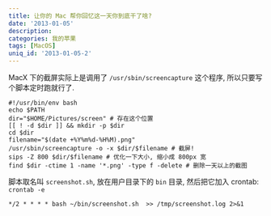 ```yaml
---
title: 让你的 Mac 帮你回忆这一天你到底干了啥?
date: '2013-01-05'
description:
categories: 我的苹果
tags: [MacOS]
uniq_id: '2013-01-05-2'
---
```

MacX 下的截屏实际上是调用了 `/usr/sbin/screencapture` 这个程序, 所以只要写个脚本定时跑就行了.

	#!/usr/bin/env bash
	echo $PATH
	dir="$HOME/Pictures/screen" # 存在这个位置
	[[ ! -d $dir ]] && mkdir -p $dir
	cd $dir
	filename="$(date +%Y%m%d-%H%M).png"
	/usr/sbin/screencapture -o -x $dir/$filename # 截屏!
	sips -Z 800 $dir/$filename # 优化一下大小, 缩小成 800px 宽
	find $dir -ctime 1 -name '*.png' -type f -delete # 删除一天以上的截图

脚本取名叫 `screenshot.sh`, 放在用户目录下的 `bin` 目录, 然后把它加入 crontab: `crontab -e`

	*/2 * * * * bash ~/bin/screenshot.sh  >> /tmp/screenshot.log 2>&1
